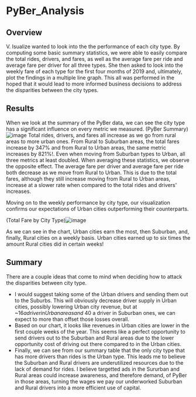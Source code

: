 # PyBer_Analysis

## Overview
V. Isualize wanted to look into the the performance of each city type.  By computing some basic summary statistics, we were able to easily compare the total rides, drivers, and fares, as well as the average fare per ride and average fare per driver for all three types.  She then asked to look into the weekly fare of each type for the first four months of 2019 and, ultimately, plot the findings in a multiple line graph.  This all was performed in the hoped that it would lead to more informed business decisions to address the disparities between the city types.

## Results
When we look at the summary of the PyBer data, we can see the city type has a significant influence on every metric we measured.
(PyBer Summary)![image](https://user-images.githubusercontent.com/79211628/114201880-4aeb4a00-991c-11eb-9bfb-9e63eedc9aad.png)
Total rides, drivers, and fares all increase as we go from rural areas to more urban ones.  From Rural to Suburban areas, the total fares increase by 347% and from Rural to Urban areas, the same metric increases by 821%!.  Even when moving from Suburban types to Urban, all three metrics at least doubled.  When averaging these statistics, we observe the opposite effect.  The average fare per driver and average fare per ride both decrease as we move from Rural to Urban.  This is due to the total fares, although they still increase moving from Rural to Urban areas, increase at a slower rate when compared to the total rides and drivers' increases.

Moving on to the weekly performance by city type, our visualization confirms our expectations of Urban cities outperforming their counterparts.

(Total Fare by City Type)![image](https://user-images.githubusercontent.com/79211628/114205708-33ae5b80-9920-11eb-9fef-d72d4372ce29.png)

As we can see in the chart,  Urban cities earn the most, then Suburban, and, finally, Rural cities on a weekly basis.  Urban cities earned up to six times the amount Rural cities did in certain weeks!

## Summary
There are a couple ideas that come to mind when deciding how to attack the disparities between city type.

- I would suggest taking some of the Urban drivers and sending them out to the Suburbs.  This will obviously decrease driver supply in Urban cities, possibly lowering Urban city revenue, but at ~$16 a driver in Urban areas and ~$40 a driver in Suburban ones, we can expect to more than offset those losses overall.
- Based on our chart, it looks like revenues in Urban cities are lower in the first couple weeks of the year.  This seems like a perfect opportunity to send drivers out to the Suburban and Rural areas due to the lower opportunity cost of driving out there compared to in the Urban cities.
- Finally, we can see from our summary table that the only city type that has more drivers than rides is the Urban type.  This leads me to believe the Suburban and Rural drivers are underutilized resources due to the lack of demand for rides. I believe targetted ads in the Sururban and Rural areas could increase awareness, and therefore demand, of PyBer in those areas, turning the wages we pay our underworked Suburban and Rural drivers into a more efficient use of capital.
